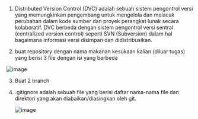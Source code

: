 1. Distributed Version Control (DVC) adalah sebuah sistem pengontrol versi yang memungkinkan pengembang untuk mengelola dan melacak perubahan dalam kode sumber dan proyek perangkat lunak secara kolaboratif. DVC berbeda dengan sistem pengontrol versi sentral (centralized version control) seperti SVN (Subversion) dalam hal bagaimana informasi versi disimpan dan didistribusikan.

2.  buat repository dengan nama makanan kesukaan kalian (diluar tugas) yang berisi 3 file dengan isi yang berbeda

   ![image](https://github.com/faruqsabil/devops18-dumbways-mfaruqsabil/assets/101464748/3ac0ede9-c1ed-49ee-9663-690528018689)

3. Buat 2 branch


4. .gitignore adalah sebuah file yang berisi daftar nama-nama file dan direktori yang akan diabaikan/diasingkan oleh git.

   ![image](https://github.com/faruqsabil/devops18-dumbways-mfaruqsabil/assets/101464748/6ef866f8-3547-497b-bea6-3f9ccfe0d739)



   
